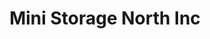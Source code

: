---
title: "Mini Storage North Inc"
url: /saint-augustine/mini-storage-north-inc/
shop: storage rental
---